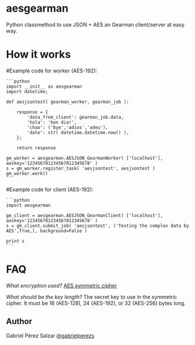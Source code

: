 aesgearman
==========

Python classmethod to use JSON + AES an Gearman client/server at easy way.

How it works
============

#Example code for worker (AES-192):

    ```python
    import __init__ as aesgearman
    import datetime;

    def aesjsontest( gearman_worker, gearman_job ):

        response = { 
            'data_from_client': gearman_job.data,
            'hola': 'bon dia!',
            'chao': ('bye','adios','adeu'),
            'date': str( datetime.datetime.now() ),
        };

        return response

    gm_worker = aesgearman.AESJSON_GearmanWorker( ['localhost'], aeskey='123456781234567812345678' )
    s = gm_worker.register_task( 'aesjsontest', aesjsontest )
    gm_worker.work()
    ```

  

#Example code for client (AES-192):

    ```python
    import aesgearman

    gm_client = aesgearman.AESJSON_GearmanClient( ['localhost'], aeskey='123456781234567812345678' )
    s = gm_client.submit_job( 'aesjsontest', ('Testing the complex data by AES',True,), background=False )

    print s
    ```

FAQ
===

*What encryption used?*
[AES symmetric cipher](https://www.dlitz.net/software/pycrypto/api/current/Crypto.Cipher.AES-module.html)

*What should be the key length?*
The secret key to use in the symmetric cipher. It must be 16 (AES-128), 24 (AES-192), or 32 (AES-256) bytes long.
    
Author
------

Gabriel Pérez Salzar [@gabrielperezs](https://twitter.com/gabrielperezs)



